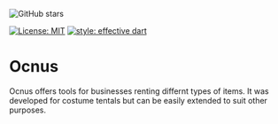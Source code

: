 ![GitHub stars](https://img.shields.io/github/stars/Lustiges-aus-dem-Computer/Ocnus?style=flat&logo=github&colorB=deeppink&label=stars)

[![License: MIT](https://img.shields.io/badge/license-MIT-purple.svg)](https://opensource.org/licenses/MIT)
[![style: effective dart](https://img.shields.io/badge/style-effective_dart-40c4ff.svg)](https://github.com/tenhobi/effective_dart)

# Ocnus

Ocnus offers tools for businesses renting differnt types of items. It was developed for costume tentals but can be easily extended to suit other purposes.